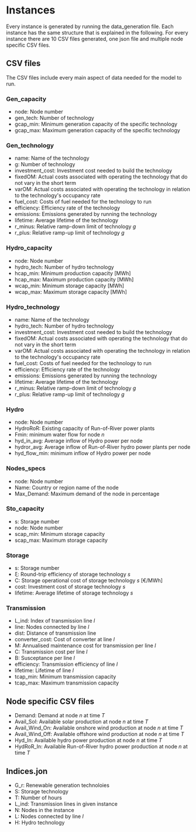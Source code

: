 # Instances

Every instance is generated by running the data_generation file. Each instance has the same structure that is explained in the following. 
For every instance there are 10 CSV files generated, one json file and multiple node specific CSV files.

## CSV files
The CSV files include every main aspect of data needed for the model to run.

### Gen_capacity

*  node: Node number
*  gen_tech: Number of technology
*  gcap_min: Minimum generation capacity of the specific technology
*   gcap_max: Maximum generation capacity of the specific technology

### Gen_technology

* name:  Name of the technology
* g: Number of technology
* investment_cost: Investment cost needed to build the technology
* fixedOM: Actual costs associated with operating the technology that do not vary in the short term
* varOM: Actual costs associated with operating the technology in relation to the technology's occupancy rate
* fuel_cost: Costs of fuel needed for the technology to run
* efficiency: Efficiency rate of the technology
* emissions: Emissions generated by running the technology
* lifetime: Average lifetime of the technology
* r_minus: Relative ramp-down limit of technology $g$
* r_plus: Relative ramp-up limit of technology $g$

### Hydro_capacity

*  node: Node number
*  hydro_tech: Number of hydro technology
*  hcap_min: Minimum production capacity [MWh]
*  hcap_max: Maximum production capacity [MWh]
*  wcap_min: Minimum storage capacity [MWh]
*  wcap_max: Maximum storage capacity [MWh]

### Hydro_technology

* name: Name of the technology
* hydro_tech: Number of hydro technology
* investment_cost: Investment cost needed to build the technology
* fixedOM: Actual costs associated with operating the technology that do not vary in the short term
* varOM: Actual costs associated with operating the technology in relation to the technology's occupancy rate
* fuel_cost: Costs of fuel needed for the technology to run
* efficiency: Efficiency rate of the technology
* emissions: Emissions generated by running the technology
* lifetime: Average lifetime of the technology
* r_minus: Relative ramp-down limit of technology $g$
* r_plus: Relative ramp-up limit of technology $g$

### Hydro

*  node: Node number
*  HydroRoR: Existing capacity of Run-of-River power plants
*  Fmin: minimum water flow for node $n$
*  hyd_in_avg: Average inflow of Hydro power per node
*  hydror_avg: Average inflow of Run-of-River hydro power plants per node
*  hyd_flow_min: minimum inflow of Hydro power per node

### Nodes_specs

*  node: Node number
*  Name: Country or region name of the node
*  Max_Demand: Maximum demand of the node in percentage

### Sto_capacity

* s: Storage number
* node: Node number
* scap_min: Minimum storage capacity
* scap_max: Maximum storage capacity

### Storage

* s: Storage number
* ξ: Round-trip efficiency of storage technology $s$
*  C: Storage operational cost of storage technology $s$ [€/MWh]
*  cost: Investment cost of storage technology $s$
*  lifetime: Average lifetime of storage technology $s$

### Transmission

* L_ind: Index of transmission line $l$ 
* line: Nodes connected by line $l$ 
* dist: Distance of transmission line
* converter_cost: Cost of converter at line $l$ 
* M: Annualised maintenance cost for transmission per line $l$ 
* C: Transmission cost per line $l$ 
* B: Susceptance per line $l$
* efficiency: Transmission efficiency of line $l$
* lifetime: Lifetime of line $l$
* tcap_min: Minimum transmission capacity
* tcap_max: Maximum transmission capacity

## Node specific CSV files

* Demand: Demand at node $n$ at time $T$
* Avail_Sol: Available solar production at node $n$ at time $T$
* Avail_Wind_On: Available onshore wind production at node $n$ at time $T$
* Avail_Wind_Off: Available offshore wind production at node $n$ at time $T$
* Hyd_In: Available hydro power production at node $n$ at time $T$
* HydRoR_In: Available Run-of-River hydro power production at node $n$ at time $T$

## Indices.jon

* G_r:  Renewable generation technoloies
* S: Storage technology
* T: Number of hours
* L_ind: Transmission lines in given instance
* N: Nodes in the instance
* L: Nodes connected by line $l$  
* H: Hydro technology

